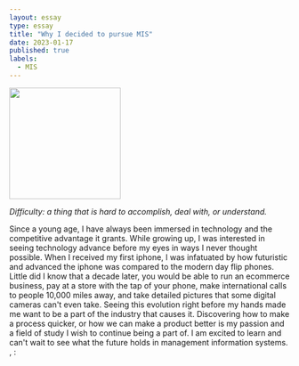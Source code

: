 ```yaml
---
layout: essay
type: essay
title: "Why I decided to pursue MIS"
date: 2023-01-17
published: true
labels:
  - MIS
---
```


<img width="200px" class="rounded float-start pe-4" src="../img/difficulty/degree_difficulty.jpg">

*Difficulty: a thing that is hard to accomplish, deal with, or understand.*

Since a young age, I have always been immersed in technology and the competitive advantage it grants. While growing up, I was interested in seeing technology advance before my eyes in ways I never thought possible. When I received my first iphone, I was infatuated by how futuristic and advanced the iphone was compared to the modern day flip phones. Little did I know that a decade later, you would be able to run an ecommerce business, pay at a store with the tap of your phone, make international calls to people 10,000 miles away, and take detailed pictures that some digital cameras can't even take. Seeing this evolution right before my hands made me want to be a part of the industry that causes it. Discovering how to make a process quicker, or how we can make a product better is my passion and a field of study I wish to continue being a part of. I am excited to learn and can't wait to see what the future holds in management information systems. , :
